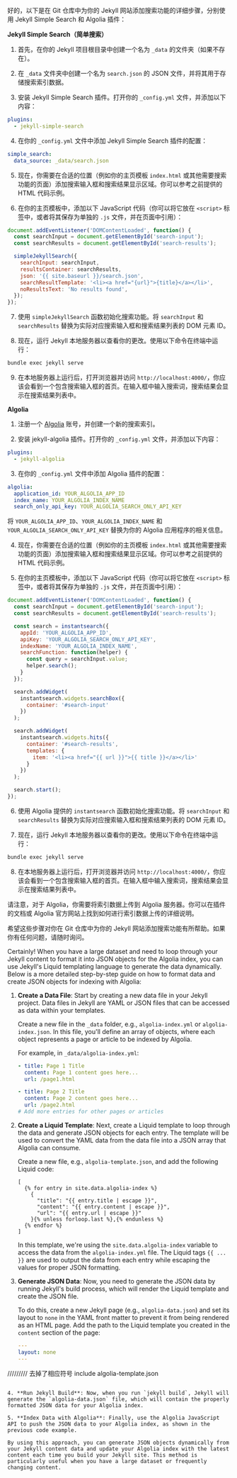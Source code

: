 好的，以下是在 Git 仓库中为你的 Jekyll 网站添加搜索功能的详细步骤，分别使用 Jekyll Simple Search 和 Algolia 插件：

**Jekyll Simple Search（简单搜索）**

1. 首先，在你的 Jekyll 项目根目录中创建一个名为 `_data` 的文件夹（如果不存在）。

2. 在 `_data` 文件夹中创建一个名为 `search.json` 的 JSON 文件，并将其用于存储搜索索引数据。

3. 安装 Jekyll Simple Search 插件。打开你的 `_config.yml` 文件，并添加以下内容：

```yaml
plugins:
  - jekyll-simple-search
```

4. 在你的 `_config.yml` 文件中添加 Jekyll Simple Search 插件的配置：

```yaml
simple_search:
  data_source: _data/search.json
```

5. 现在，你需要在合适的位置（例如你的主页模板 `index.html` 或其他需要搜索功能的页面）添加搜索输入框和搜索结果显示区域。你可以参考之前提供的 HTML 代码示例。

6. 在你的主页模板中，添加以下 JavaScript 代码（你可以将它放在 `<script>` 标签中，或者将其保存为单独的 `.js` 文件，并在页面中引用）：

```javascript
document.addEventListener('DOMContentLoaded', function() {
  const searchInput = document.getElementById('search-input');
  const searchResults = document.getElementById('search-results');

  simpleJekyllSearch({
    searchInput: searchInput,
    resultsContainer: searchResults,
    json: '{{ site.baseurl }}/search.json',
    searchResultTemplate: '<li><a href="{url}">{title}</a></li>',
    noResultsText: 'No results found',
  });
});
```

7. 使用 `simpleJekyllSearch` 函数初始化搜索功能。将 `searchInput` 和 `searchResults` 替换为实际对应搜索输入框和搜索结果列表的 DOM 元素 ID。

8. 现在，运行 Jekyll 本地服务器以查看你的更改。使用以下命令在终端中运行：

```bash
bundle exec jekyll serve
```

9. 在本地服务器上运行后，打开浏览器并访问 `http://localhost:4000/`，你应该会看到一个包含搜索输入框的首页。在输入框中输入搜索词，搜索结果会显示在搜索结果列表中。

**Algolia**

1. 注册一个 [Algolia](https://www.algolia.com/) 账号，并创建一个新的搜索索引。

2. 安装 jekyll-algolia 插件。打开你的 `_config.yml` 文件，并添加以下内容：

```yaml
plugins:
  - jekyll-algolia
```

3. 在你的 `_config.yml` 文件中添加 Algolia 插件的配置：

```yaml
algolia:
  application_id: YOUR_ALGOLIA_APP_ID
  index_name: YOUR_ALGOLIA_INDEX_NAME
  search_only_api_key: YOUR_ALGOLIA_SEARCH_ONLY_API_KEY
```

将 `YOUR_ALGOLIA_APP_ID`、`YOUR_ALGOLIA_INDEX_NAME` 和 `YOUR_ALGOLIA_SEARCH_ONLY_API_KEY` 替换为你的 Algolia 应用程序的相关信息。

4. 现在，你需要在合适的位置（例如你的主页模板 `index.html` 或其他需要搜索功能的页面）添加搜索输入框和搜索结果显示区域。你可以参考之前提供的 HTML 代码示例。

5. 在你的主页模板中，添加以下 JavaScript 代码（你可以将它放在 `<script>` 标签中，或者将其保存为单独的 `.js` 文件，并在页面中引用）：

```javascript
document.addEventListener('DOMContentLoaded', function() {
  const searchInput = document.getElementById('search-input');
  const searchResults = document.getElementById('search-results');

  const search = instantsearch({
    appId: 'YOUR_ALGOLIA_APP_ID',
    apiKey: 'YOUR_ALGOLIA_SEARCH_ONLY_API_KEY',
    indexName: 'YOUR_ALGOLIA_INDEX_NAME',
    searchFunction: function(helper) {
      const query = searchInput.value;
      helper.search();
    }
  });

  search.addWidget(
    instantsearch.widgets.searchBox({
      container: '#search-input'
    })
  );

  search.addWidget(
    instantsearch.widgets.hits({
      container: '#search-results',
      templates: {
        item: '<li><a href="{{ url }}">{{ title }}</a></li>'
      }
    })
  );

  search.start();
});
```

6. 使用 Algolia 提供的 `instantsearch` 函数初始化搜索功能。将 `searchInput` 和 `searchResults` 替换为实际对应搜索输入框和搜索结果列表的 DOM 元素 ID。

7. 现在，运行 Jekyll 本地服务器以查看你的更改。使用以下命令在终端中运行：

```bash
bundle exec jekyll serve
```

8. 在本地服务器上运行后，打开浏览器并访问 `http://localhost:4000/`，你应该会看到一个包含搜索输入框的首页。在输入框中输入搜索词，搜索结果会显示在搜索结果列表中。

请注意，对于 Algolia，你需要将索引数据上传到 Algolia 服务器。你可以在插件的文档或 Algolia 官方网站上找到如何进行索引数据上传的详细说明。

希望这些步骤对你在 Git 仓库中为你的 Jekyll 网站添加搜索功能有所帮助。如果你有任何问题，请随时询问。






Certainly! When you have a large dataset and need to loop through your Jekyll content to format it into JSON objects for the Algolia index, you can use Jekyll's Liquid templating language to generate the data dynamically. Below is a more detailed step-by-step guide on how to format data and create JSON objects for indexing with Algolia:

1. **Create a Data File**: Start by creating a new data file in your Jekyll project. Data files in Jekyll are YAML or JSON files that can be accessed as data within your templates.

   Create a new file in the `_data` folder, e.g., `algolia-index.yml` or `algolia-index.json`. In this file, you'll define an array of objects, where each object represents a page or article to be indexed by Algolia.

   For example, in `_data/algolia-index.yml`:

   ```yaml
   - title: Page 1 Title
     content: Page 1 content goes here...
     url: /page1.html

   - title: Page 2 Title
     content: Page 2 content goes here...
     url: /page2.html
   # Add more entries for other pages or articles
   ```

2. **Create a Liquid Template**: Next, create a Liquid template to loop through the data and generate JSON objects for each entry. The template will be used to convert the YAML data from the data file into a JSON array that Algolia can consume.

   Create a new file, e.g., `algolia-template.json`, and add the following Liquid code:

   ```liquid
   [
     {% for entry in site.data.algolia-index %}
       {
         "title": "{{ entry.title | escape }}",
         "content": "{{ entry.content | escape }}",
         "url": "{{ entry.url | escape }}"
       }{% unless forloop.last %},{% endunless %}
     {% endfor %}
   ]
   ```

   In this template, we're using the `site.data.algolia-index` variable to access the data from the `algolia-index.yml` file. The Liquid tags `{{ ... }}` are used to output the data from each entry while escaping the values for proper JSON formatting.

3. **Generate JSON Data**: Now, you need to generate the JSON data by running Jekyll's build process, which will render the Liquid template and create the JSON file.

   To do this, create a new Jekyll page (e.g., `algolia-data.json`) and set its layout to `none` in the YAML front matter to prevent it from being rendered as an HTML page. Add the path to the Liquid template you created in the `content` section of the page:

   ```yaml
   ---
   layout: none
   ---
  ///////// 去掉了相应符号 include algolia-template.json
   ```

4. **Run Jekyll Build**: Now, when you run `jekyll build`, Jekyll will generate the `algolia-data.json` file, which will contain the properly formatted JSON data for your Algolia index.

5. **Index Data with Algolia**: Finally, use the Algolia JavaScript API to push the JSON data to your Algolia index, as shown in the previous code example.

By using this approach, you can generate JSON objects dynamically from your Jekyll content data and update your Algolia index with the latest content each time you build your Jekyll site. This method is particularly useful when you have a large dataset or frequently changing content.

